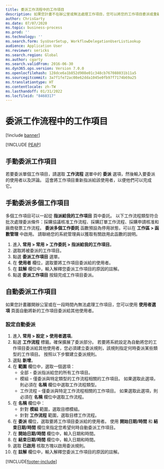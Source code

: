 ```yaml
---
title: 委派工作流程中的工作項目
description: 如果您計畫不在辦公室或無法處理工作項目，您可以將您的工作項目委派或重新指派給其他使用者。
author: ChrisGarty
ms.date: 07/07/2020
ms.topic: business-process
ms.prod: ''
ms.technology: ''
ms.search.form: SysUserSetup, WorkflowDelegationUserListLookup
audience: Application User
ms.reviewer: sericks
ms.search.region: Global
ms.author: cgarty
ms.search.validFrom: 2016-06-30
ms.dyn365.ops.version: Version 7.0.0
ms.openlocfilehash: 128dce6a1b852d908e01c348cb767088031b11a5
ms.sourcegitcommit: 3a7f1fe72ac08e62dda1045e0fb97f7174b69a25
ms.translationtype: HT
ms.contentlocale: zh-TW
ms.lasthandoff: 01/31/2022
ms.locfileid: "8460317"
---
```

# <a name="delegate-work-items-in-a-workflow"></a>委派工作流程中的工作項目

[!include [banner](../../includes/banner.md)]


[!INCLUDE [PEAP](../../../../includes/peap-1.md)]

## <a name="manually-delegate-a-work-item"></a>手動委派工作項目

若要委派單個工作項目，請選取 **工作流程** 選單中的 **委派** 選項，然後輸入要委派的使用者以及評論。 這會將工作項目重新指派給該使用者，以便他們可以完成它。

## <a name="manually-delegate-multiple-work-items"></a>手動委派多個工作項目

多個工作項目可以一起從 **指派給我的工作項目** 頁中委託。 以下工作流程類型符合批次處理委派條件：採購協議核准工作流程、採購訂單工作流程、採購申請核准和廠商發票工作流程。 **委派多個工作委託** 函數預設為停用狀態，可以在 **工作區 > 函數管理** 中啟用。 請聯絡您的系統管理員以獲取有關啟用此函數的說明。
1.  進入 **常用 > 常用 > 工作委託 > 指派給我的工作項目**。
2.  選取將被委派的工作項目。
3.  點選 **委派工作項目** 選單。
4.  在 **使用者** 欄位，選取要將工作項目委派給的使用者。
5.  在 **註解** 欄位中，輸入解釋您委派工作項目的原因的註解。
6.  點選 **委派工作項目** 按鈕完成工作項目委派。

## <a name="automatically-delegate-work-items"></a>自動委派工作項目

如果您計畫離開辦公室或在一段時間內無法處理工作項目，您可以使用 **使用者選項** 頁面自動將新的工作項目委派給其他使用者。

### <a name="set-up-automatic-delegation"></a>設定自動委派
1. 進入 **常用 > 設定 > 使用者選項**。
2. 點選 **工作流程** 標籤。確保擴展了委派部分。 若要將系統設定為自動將您的工作項目委派給其他使用者，您必須建立委派規則，該規則指定何時委派某些類型的工作項目。 按照以下步驟建立委派規則。  
3. 選點 **新增**。
4. 在 **範圍** 欄位中，選取一個選項：
    - 全部 - 委派指派給您的所有工作項目。
    - 模組 – 僅委派與特定類型的工作流程相關的工作項目。 如果選取此選項，則必須在 **名稱** 欄位中選取工作流程類型。
    - 工作流程 – 僅委派與特定工作流程相關的工作項目。 如果選取此選項，則必須在 **名稱** 欄位中選取工作流程。  
5. 在 **名稱** 欄位中：
    - 針對 **模組** 範圍，選取目標模組。
    - 針對 **工作流程** 範圍，選取目標工作流程。
6. 在 **委派** 欄位，選取要將工作項目委派給的使用者。 使用 **開始日期/時間** 和 **結束日期/時間** 欄位來指定您希望何時自動委派工作項目。  
7. 在 **開始日期/時間** 欄位中，輸入日期和時間。
8. 在 **結束日期/時間** 欄位中，輸入日期和時間。
9. 選取 **已啟用** 核取方塊以啟用委派規則。 
10. 在 **註解** 欄位中，輸入解釋您委派工作項目的原因的註解。


[!INCLUDE[footer-include](../../../../includes/footer-banner.md)]